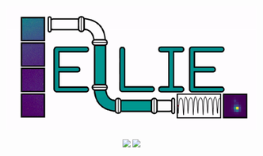 <p align="center">
  <img width = "600" src="./ellie/figures/logo.gif"/>
</p>
<p align="center">
  <a href="https://travis-ci.org/rodluger/ELLIE/"><img src="https://img.shields.io/travis/rodluger/ELLIE/master.svg"/></a>
  <a href="https://rodluger.github.io/ELLIE/"><img src="https://img.shields.io/badge/read-the_docs-blue.svg?style=flat"/>
</p>
